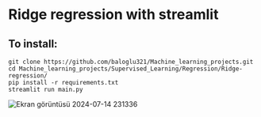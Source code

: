# Ridge regression with streamlit

## To install:

    git clone https://github.com/baloglu321/Machine_learning_projects.git
    cd Machine_learning_projects/Supervised_Learning/Regression/Ridge-regression/
    pip install -r requirements.txt
    streamlit run main.py


![Ekran görüntüsü 2024-07-14 231336](https://github.com/user-attachments/assets/a0ed3846-abba-41f6-abaa-5b31eb16bdd5)

